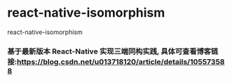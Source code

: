 # react-native-isomorphism
react-native-isomorphism
### 基于最新版本 React-Native 实现三端同构实践, 具体可查看博客链接:https://blog.csdn.net/u013718120/article/details/105573588
